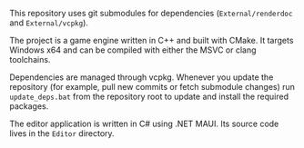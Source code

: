 This repository uses git submodules for dependencies (`External/renderdoc` and `External/vcpkg`).

The project is a game engine written in C++ and built with CMake. It targets Windows x64 and can be compiled with either the MSVC or clang toolchains.

Dependencies are managed through vcpkg. Whenever you update the repository (for example, pull new commits or fetch submodule changes) run `update_deps.bat` from the repository root to update and install the required packages.

The editor application is written in C# using .NET MAUI. Its source code lives in the `Editor` directory.
